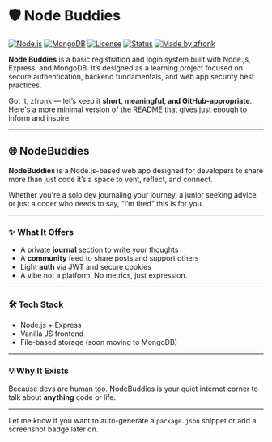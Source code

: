 # 🛡️ Node Buddies

[![Node.js](https://img.shields.io/badge/Built%20with-Node.js-green)](https://nodejs.org/)
[![MongoDB](https://img.shields.io/badge/Database-MongoDB-brightgreen)](https://mongodb.com)
[![License](https://img.shields.io/badge/license-MIT-blue)](#)
[![Status](https://img.shields.io/badge/status-Development-orange)](#)
[![Made by zfronk](https://img.shields.io/badge/made%20by-zfronk-blueviolet)](https://github.com/zfronk)

**Node Buddies** is a basic registration and login system built with Node.js, Express, and MongoDB. It’s designed as a learning project focused on secure authentication, backend fundamentals, and web app security best practices.

Got it, zfronk — let’s keep it **short, meaningful, and GitHub-appropriate**. Here's a more minimal version of the README that gives just enough to inform and inspire:

---

## 🌐 NodeBuddies

**NodeBuddies** is a Node.js-based web app designed for developers to share more than just code it’s a space to vent, reflect, and connect.

Whether you're a solo dev journaling your journey, a junior seeking advice, or just a coder who needs to say, “I’m tired” this is for you.

---

### ✨ What It Offers

* A private **journal** section to write your thoughts
* A **community** feed to share posts and support others
* Light **auth** via JWT and secure cookies
* A vibe not a platform. No metrics, just expression.

---

### 🛠 Tech Stack

* Node.js + Express
* Vanilla JS frontend
* File-based storage (soon moving to MongoDB)

---

### 💡 Why It Exists

Because devs are human too.
NodeBuddies is your quiet internet corner to talk about **anything** code or life.

---

Let me know if you want to auto-generate a `package.json` snippet or add a screenshot badge later on.
